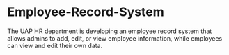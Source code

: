 # Employee-Record-System
The UAP HR department is developing an employee record system that allows admins to add, edit, or view employee information, while employees can view and edit their own data.
